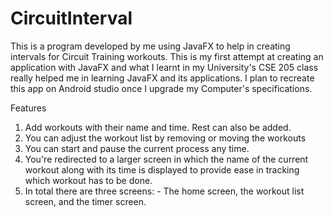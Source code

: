 # CircuitInterval

This is a program developed by me using JavaFX to help in creating intervals for Circuit Training workouts. This is my first attempt at creating an application with JavaFX and 
what I learnt in my University's CSE 205 class really helped me in learning JavaFX and its applications. I plan to recreate this app on Android studio once I upgrade my Computer's
specifications.

Features
1) Add workouts with their name and time. Rest can also be added.
2) You can adjust the workout list by removing or moving the workouts
3) You can start and pause the current process any time.
4) You're redirected to a larger screen in which the name of the current workout along with its time is displayed to provide ease in tracking which workout has to be done.
5) In total there are three screens: - The home screen, the workout list screen, and the timer screen.
